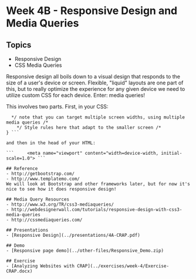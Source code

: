 # Week 4B - Responsive Design and Media Queries

## Topics
- Responsive Design
- CSS Media Queries

Responsive design all boils down to a visual design that responds to the size of a user's device or screen. Flexible, "liquid" layouts are one part of this, but to really optimize the experience for any given device we need to utilize custom CSS for each device. Enter: media queries!

This involves two parts. First, in your CSS:

```@media screen and (max-width: 480px) {
  */ note that you can target multiple screen widths, using multiple media queries /*
	*/ Style rules here that adapt to the smaller screen /*	
} ```

and then in the head of your HTML:

``` 	<meta name="viewport" content="width=device-width, initial-scale=1.0"> ```

## Reference
- http://getbootstrap.com/
- http://www.templatemo.com/
We will look at Bootstrap and other frameworks later, but for now it's nice to see how it does responsive design!

## Media Query Resources
- http://www.w3.org/TR/css3-mediaqueries/
- http://webdesignerwall.com/tutorials/responsive-design-with-css3-media-queries
- http://cssmediaqueries.com/

## Presentations
- [Responsive Design](../presentations/4A-CRAP.pdf)

## Demo
- [Responsive page demo](../other-files/Responsive_Demo.zip)

## Exercise
- [Analyzing Websites with CRAP](../exercises/week-4/Exercise-CRAP.docx)
